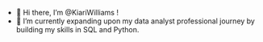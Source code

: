 - 👋 Hi there, I’m @KiariWilliams !
- 🌱 I’m currently expanding upon my data analyst professional journey by building my skills in SQL and Python. 


<!---
KiariWilliams/KiariWilliams is a ✨ special ✨ repository because its `README.md` (this file) appears on your GitHub profile.
You can click the Preview link to take a look at your changes.
--->
